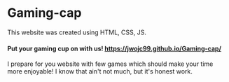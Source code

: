 # Gaming-cap

This website was created using HTML, CSS, JS.

#### Put your gaming cup on with us! https://jwojc99.github.io/Gaming-cap/

I prepare for you website with few games which should make your time more enjoyable!
I know that ain't not much, but it's honest work.

